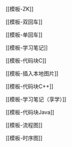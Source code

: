 [[模板-ZK]]

[[模板-双回车]]

[[模板-单回车]]

[[模板-学习笔记]]

[[模板-代码块C]]

[[模板-插入本地图片]]

[[模板-代码块C++]]

[[模板-学习笔记（享学）]]

[[模板-代码块Java]]

[[模板-流程图]]

[[模板-时序图]]
